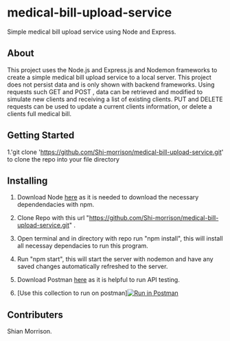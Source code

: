 # medical-bill-upload-service

Simple medical bill upload service using Node and Express. 

## About

This project uses the Node.js and Express.js and Nodemon frameworks to create a simple medical bill upload service to a local server. This project does not persist data and is only shown with backend frameworks. Using requests such GET and POST , data can be retrieved and modified to simulate new clients and receiving a list of existing clients. PUT and DELETE requests can be used to update a current clients information, or delete a clients full medical bill.

## Getting Started

1.'git clone 'https://github.com/Shi-morrison/medical-bill-upload-service.git' to clone the repo into your file directory

## Installing

1. Download Node [here](https://nodejs.org/en/) as it is needed to download the necessary dependendacies with npm.

2. Clone Repo with this url "https://github.com/Shi-morrison/medical-bill-upload-service.git" .

3. Open terminal and in directory with repo run "npm install", this will install all necessay dependacies to run this program.

4. Run "npm start", this will start the server with nodemon and have any saved changes automatically refreshed to the server.

5. Download Postman [here](https://www.postman.com/) as it is helpful to run API testing.

6. [Use this collection to run on postman][![Run in Postman](https://run.pstmn.io/button.svg)](https://app.getpostman.com/run-collection/25805368-424c43ef-10fe-4e32-a325-267931d1f886?action=collection%2Ffork&collection-url=entityId%3D25805368-424c43ef-10fe-4e32-a325-267931d1f886%26entityType%3Dcollection%26workspaceId%3D60a39bc3-b8d3-4182-88d3-b60d447cb0c1)

## Contributers

Shian Morrison.
